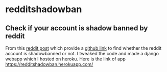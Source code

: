 # redditshadowban
## Check if your account is shadow banned by reddit
From this [reddit post](https://www.reddit.com/r/Python/comments/ll4myw/i_made_a_python_project_that_detects_if_your/) which provide a [github link](https://github.com/ProgrammingWithYash/reddit_shadowban_detector) to find whether the reddit account is shadowbanned or not. 
I tweaked the code and made a django webapp which I hosted on heroku.
Here is the link of app  
https://redditshadowban.herokuapp.com/
